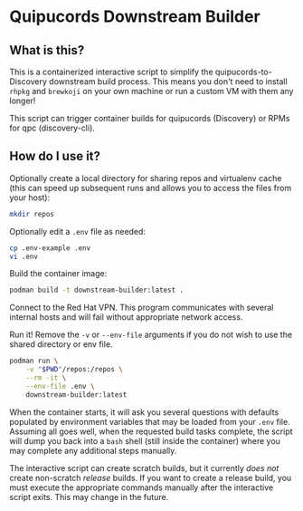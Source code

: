 # Quipucords Downstream Builder

## What is this?

This is a containerized interactive script to simplify the quipucords-to-Discovery downstream build process. This means you don't need to install `rhpkg` and `brewkoji` on your own machine or run a custom VM with them any longer!

This script can trigger container builds for quipucords (Discovery) or RPMs for qpc (discovery-cli).

## How do I use it?

Optionally create a local directory for sharing repos and virtualenv cache (this can speed up subsequent runs and allows you to access the files from your host):

```sh
mkdir repos
```

Optionally edit a `.env` file as needed:

```sh
cp .env-example .env
vi .env
```

Build the container image:

```sh
podman build -t downstream-builder:latest .
```

Connect to the Red Hat VPN. This program communicates with several internal hosts and will fail without appropriate network access.

Run it! Remove the `-v` or `--env-file` arguments if you do not wish to use the shared directory or env file.

```sh
podman run \
    -v "$PWD"/repos:/repos \
    --rm -it \
    --env-file .env \
    downstream-builder:latest
````

When the container starts, it will ask you several questions with defaults populated by environment variables that may be loaded from your `.env` file. Assuming all goes well, when the requested build tasks complete, the script will dump you back into a `bash` shell (still inside the container) where you may complete any additional steps manually.

The interactive script can create scratch builds, but it currently *does not* create non-scratch *release* builds. If you want to create a release build, you must execute the appropriate commands manually after the interactive script exits. This may change in the future.
